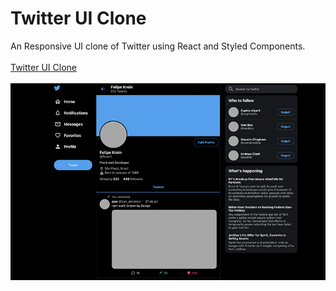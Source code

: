 # Twitter UI Clone
An Responsive UI clone of Twitter using React and Styled Components.
<br>
<br>
<a href="https://fkrein1.github.io/twitter-clone/">Twitter UI Clone</a>
</br>
</br>
<img src="./twitter-clone.png" alt="image of twitter-clone" />